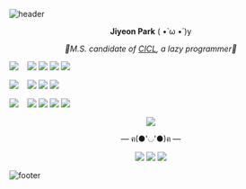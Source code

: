 ![header](https://capsule-render.vercel.app/api?type=wave&color=F7CAC9&height=70&section=header)    

<p align = "center"><b>Jiyeon Park</b> ( •̀ ω •́ )y</p>    

<p align = "center"><i>🐾M.S. candidate of <a href="http://cctl.jnu.ac.kr">CICL</a>, a lazy programmer🐾</i></p>

<p align = "left"> <img src="https://img.shields.io/badge/Research%20Area-F7CAC9?style=for-the-badge&"/> &nbsp;&nbsp; <img src="https://img.shields.io/badge/Channel%20Coding-6A6363?style=flat-square&"/> <img src="https://img.shields.io/badge/Deep%20Learning-6A6363?style=flat-square&"/> <img src="https://img.shields.io/badge/5G%20Communication-6A6363?style=flat-square&"/> <img src="https://img.shields.io/badge/Bioinformatics-6A6363?style=flat-square&"/></p>

<p align = "left"> <img src="https://img.shields.io/badge/Programming%20Language-F7CAC9?style=for-the-badge&"/> &nbsp;&nbsp; <img src="https://img.shields.io/badge/c%20-%2300599C.svg?&style=flat-square&logo=c&logoColor=white"/> <img src="https://img.shields.io/badge/c++%20-%2300599C.svg?&style=flat-square&logo=c%2B%2B&ogoColor=white"/> <img src="https://img.shields.io/badge/python%20-%2314354C.svg?&style=flat-square&logo=python&logoColor=white"/> </p>

<p align = "left"> <img src="https://img.shields.io/badge/Interest-F7CAC9?style=for-the-badge&"/> &nbsp;&nbsp; <img src="https://img.shields.io/badge/swift-%23FA7343.svg?&style=flat-square&logo=swift&logoColor=white"/> <img src="https://img.shields.io/badge/r-%23276DC3.svg?&style=flat-square&logo=r&logoColor=white"/> <img src="https://img.shields.io/badge/Linux-15b35b?style=flat-square&logo=Linux&logoColor=white"/> <img src="https://img.shields.io/badge/iOS-000000?style=flat-square&logo=apple&logoColor=white"/> </p>

<p align = "center"><img align="center" src="https://github-readme-stats.vercel.app/api/top-langs/?username=PParkJy&layout=compact&repo=github-readme-stats"/></p>

<p align = "center">— ฅ(●'◡'●)ฅ —</p>

<p align = "center"> <img src="https://img.shields.io/badge/Blog-181717?style=flat-square&logo=Github&logoColor=white&link=https://pparkjy.github.io/"/> <img src="https://img.shields.io/badge/Instagram-E4405F?style=flat-square&logo=Instagram&logoColor=white&link=https://www.instagram.com/_jiyeoninit_/"/> <img src="https://img.shields.io/badge/Gmail-D14836?style=flat-square&logo=Gmail&logoColor=white&link=mailto:wldus8677@gmail.com"/> </p>

![footer](https://capsule-render.vercel.app/api?type=wave&color=92A8D1&height=70&section=footer)  







